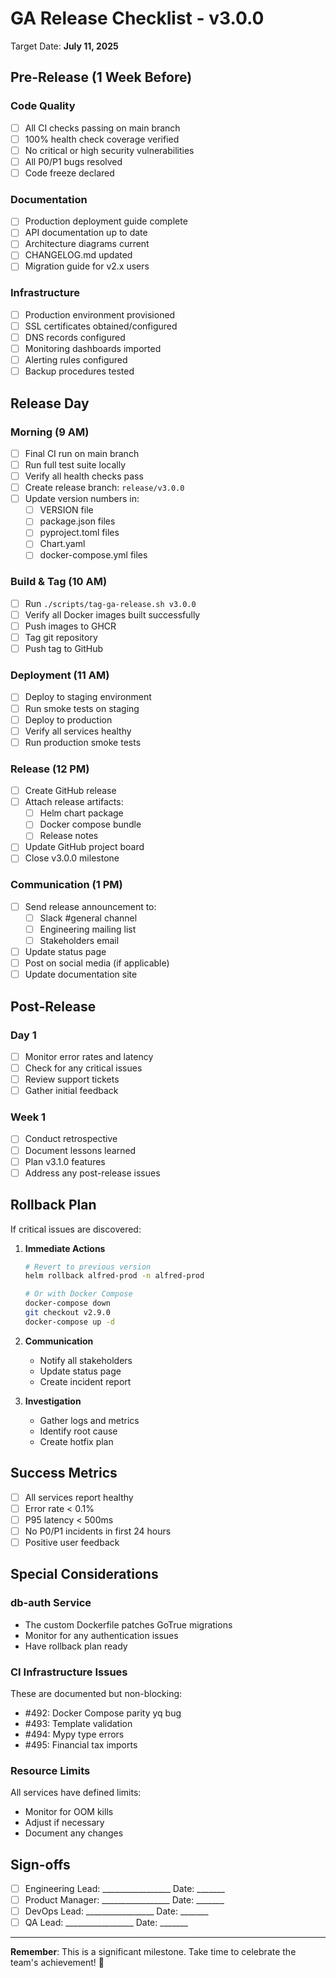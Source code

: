 # GA Release Checklist - v3.0.0

Target Date: **July 11, 2025**

## Pre-Release (1 Week Before)

### Code Quality
- [ ] All CI checks passing on main branch
- [ ] 100% health check coverage verified
- [ ] No critical or high security vulnerabilities
- [ ] All P0/P1 bugs resolved
- [ ] Code freeze declared

### Documentation
- [ ] Production deployment guide complete
- [ ] API documentation up to date
- [ ] Architecture diagrams current
- [ ] CHANGELOG.md updated
- [ ] Migration guide for v2.x users

### Infrastructure
- [ ] Production environment provisioned
- [ ] SSL certificates obtained/configured
- [ ] DNS records configured
- [ ] Monitoring dashboards imported
- [ ] Alerting rules configured
- [ ] Backup procedures tested

## Release Day

### Morning (9 AM)
- [ ] Final CI run on main branch
- [ ] Run full test suite locally
- [ ] Verify all health checks pass
- [ ] Create release branch: `release/v3.0.0`
- [ ] Update version numbers in:
  - [ ] VERSION file
  - [ ] package.json files
  - [ ] pyproject.toml files
  - [ ] Chart.yaml
  - [ ] docker-compose.yml files

### Build & Tag (10 AM)
- [ ] Run `./scripts/tag-ga-release.sh v3.0.0`
- [ ] Verify all Docker images built successfully
- [ ] Push images to GHCR
- [ ] Tag git repository
- [ ] Push tag to GitHub

### Deployment (11 AM)
- [ ] Deploy to staging environment
- [ ] Run smoke tests on staging
- [ ] Deploy to production
- [ ] Verify all services healthy
- [ ] Run production smoke tests

### Release (12 PM)
- [ ] Create GitHub release
- [ ] Attach release artifacts:
  - [ ] Helm chart package
  - [ ] Docker compose bundle
  - [ ] Release notes
- [ ] Update GitHub project board
- [ ] Close v3.0.0 milestone

### Communication (1 PM)
- [ ] Send release announcement to:
  - [ ] Slack #general channel
  - [ ] Engineering mailing list
  - [ ] Stakeholders email
- [ ] Update status page
- [ ] Post on social media (if applicable)
- [ ] Update documentation site

## Post-Release

### Day 1
- [ ] Monitor error rates and latency
- [ ] Check for any critical issues
- [ ] Review support tickets
- [ ] Gather initial feedback

### Week 1
- [ ] Conduct retrospective
- [ ] Document lessons learned
- [ ] Plan v3.1.0 features
- [ ] Address any post-release issues

## Rollback Plan

If critical issues are discovered:

1. **Immediate Actions**
   ```bash
   # Revert to previous version
   helm rollback alfred-prod -n alfred-prod

   # Or with Docker Compose
   docker-compose down
   git checkout v2.9.0
   docker-compose up -d
   ```

2. **Communication**
   - Notify all stakeholders
   - Update status page
   - Create incident report

3. **Investigation**
   - Gather logs and metrics
   - Identify root cause
   - Create hotfix plan

## Success Metrics

- [ ] All services report healthy
- [ ] Error rate < 0.1%
- [ ] P95 latency < 500ms
- [ ] No P0/P1 incidents in first 24 hours
- [ ] Positive user feedback

## Special Considerations

### db-auth Service
- The custom Dockerfile patches GoTrue migrations
- Monitor for any authentication issues
- Have rollback plan ready

### CI Infrastructure Issues
These are documented but non-blocking:
- #492: Docker Compose parity yq bug
- #493: Template validation
- #494: Mypy type errors
- #495: Financial tax imports

### Resource Limits
All services have defined limits:
- Monitor for OOM kills
- Adjust if necessary
- Document any changes

## Sign-offs

- [ ] Engineering Lead: _________________ Date: _______
- [ ] Product Manager: _________________ Date: _______
- [ ] DevOps Lead: _________________ Date: _______
- [ ] QA Lead: _________________ Date: _______

---

**Remember**: This is a significant milestone. Take time to celebrate the team's achievement! 🎉
